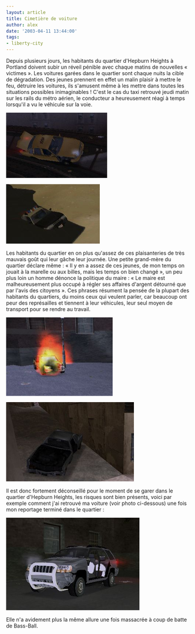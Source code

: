```yaml
---
layout: article
title: Cimetière de voiture
author: alex
date: '2003-04-11 13:44:00'
tags:
- liberty-city
---
```


Depuis plusieurs jours, les habitants du quartier d'Hepburn Heights à Portland doivent subir un réveil pénible avec chaque matins de nouvelles « victimes ». Les voitures garées dans le quartier sont chaque nuits la cible de dégradation. Des jeunes prennent en effet un malin plaisir à mettre le feu, détruire les voitures, ils s'amusent même à les mettre dans toutes les situations possibles inimaginables ! C'est le cas du taxi retrouvé jeudi matin sur les rails du métro aérien, le conducteur a heureusement réagi à temps lorsqu'il a vu le véhicule sur la voie.

![](  /content/images/2016/07/c2.jpg)

![](  /content/images/2016/07/c5.jpg)

Les habitants du quartier en on plus qu'assez de ces plaisanteries de très mauvais goût qui leur gâche leur journée. Une petite grand-mère du quartier déclare même : « Il y en a assez de ces jeunes, de mon temps on jouait à la marelle ou aux billes, mais les temps on bien changé », un peu plus loin un homme dénonce la politique du maire : « Le maire est malheureusement plus occupé à régler ses affaires d'argent détourné que par l'avis des citoyens ». Ces phrases résument la pensée de la plupart des habitants du quartiers, du moins ceux qui veulent parler, car beaucoup ont peur des représailles et tiennent à leur véhicules, leur seul moyen de transport pour se rendre au travail.

![](  /content/images/2016/07/c3.jpg)

![](  /content/images/2016/07/c4.jpg)

Il est donc fortement déconseillé pour le moment de se garer dans le quartier d'Hepburn Heights, les risques sont bien présents, voici par exemple comment j'ai retrouvé ma voiture (voir photo ci-dessous) une fois mon reportage terminé dans le quartier :

![](  /content/images/2016/07/c1.jpg)

Elle n'a avidement plus la même allure une fois massacrée à coup de batte de Bass-Ball.

<!--kg-card-end: markdown-->
